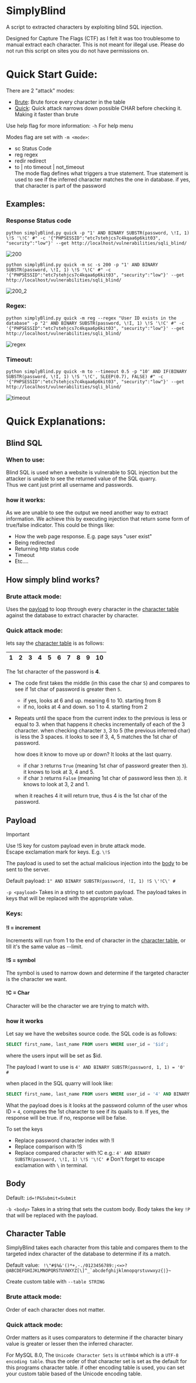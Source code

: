 # SimplyBlind  
A script to extracted characters by exploiting blind SQL injection.

Designed for Capture The Flags (CTF) as I felt it was too troublesome to manual extract each character. This is not meant for illegal use. Please do not run this script on sites you do not have permissions on.

# Quick Start Guide:    
There are 2 "attack" modes:
- [Brute](#brute-attack-mode): Brute force every character in the table
- [Quick](#quick-attack-mode): Quick attack narrows down possible CHAR before checking it. Making it faster than brute

Use help flag for more information:
`-h`   For help menu

Modes flag are set with `-m <mode>`:  
- sc   Status Code 
- reg   regex  
- redir   redirect    
- to | nto  timeout | not_timeout  
The mode flag defines what triggers a true statement. True statement is used to see if the inferred character matches the one in database. if yes, that character is part of the password 

## Examples:
### Response Status code
``` shell
python simplyBlind.py quick -p "1' AND BINARY SUBSTR(password, \!I, 1) \!S '\!C' #" -c '{"PHPSESSID":"etc7stehjcs7c4kqaa6p6kit03", "security":"low"}' --get http://localhost/vulnerabilities/sqli_blind/
```
![200](img/200.gif)
``` shell
python simplyBlind.py quick -m sc -s 200 -p "1' AND BINARY SUBSTR(password, \!I, 1) \!S '\!C' #" -c '{"PHPSESSID":"etc7stehjcs7c4kqaa6p6kit03", "security":"low"}' --get http://localhost/vulnerabilities/sqli_blind/
```
![200_2](img/200_2.gif)  

### Regex:
``` shell
python simplyBlind.py quick -m reg --regex "User ID exists in the database" -p "2' AND BINARY SUBSTR(password, \!I, 1) \!S '\!C' #" -c '{"PHPSESSID":"etc7stehjcs7c4kqaa6p6kit03", "security":"low"}' --get http://localhost/vulnerabilities/sqli_blind/
```
![regex](img/regex.gif)  

### Timeout:
```shell
python simplyBlind.py quick -m to --timeout 0.5 -p "10' AND IF(BINARY SUBSTR(password, \!I, 1) \!S '\!C', SLEEP(0.7), FALSE) #" -c '{"PHPSESSID":"etc7stehjcs7c4kqaa6p6kit03", "security":"low"}' --get http://localhost/vulnerabilities/sqli_blind/
```
![timeout](img/time.gif)

# Quick Explanations:
## Blind SQL
### When to use:
Blind SQL is used when a website is vulnerable to SQL injection but the attacker is unable to see the returned value of the SQL quarry.   
Thus we cant just print all username and passwords.
### how it works:
As we are unable to see the output we need another way to extract information. We achieve this by executing injection that return some form of true/false indicator. This could be things like:
- How the web page response. E.g. page says "user exist"
- Being redirected
- Returning http status code
- Timeout
- Etc....

## How simply blind works?
### Brute attack mode:
Uses the [payload](#payload) to loop through every character in the [character table](#character-table) against the database to extract character by character.

### Quick attack mode:
lets say the [character table](#character-table) is as follows:

| 1 | 2 | 3 | 4 | 5 | 6 | 7 | 8 | 9 | 10 |
| :----: | :----: | :----: | :----: | :----: | :----: | :----: | :----: | :----: | :----: |
The 1st character of the password is **4**.
- The code first takes the middle (in this case the char `5`) and compares to see if 1st char of password is greater then `5`. 
	- if yes, looks at 6 and up. meaning 6 to 10. starting from 8
	- if no, looks at 4 and down. so 1 to 4. starting from 2
- Repeats until the space from the current index to the previous is less or equal to 3. when that happens it checks incrementally of each of the 3 character. 
	 when checking character `3`, 3 to 5 (the previous inferred char) is less the 3 spaces. it looks to see if 3, 4, 5 matches the 1st char of password.
	 
	 how does it know to move up or down?
	 It looks at the last quarry. 
	 - if char `3` returns `True` (meaning 1st char of password greater then `3`). it knows to look at 3, 4 and 5.
	 - if char `3` returns `False` (meaning 1st char of password less then `3`). it knows to look at 3, 2 and 1.
	
	 when it reaches 4 it will return true, thus 4 is the 1st char of the password.

## Payload
>[!Important]
>Use !S key for custom payload even in brute attack mode.  
>Escape exclamation mark for keys. E.g. `\!S` 

The payload is used to set the actual malicious injection into the [body](#body) to be sent to the server.

Default payload: `1" AND BINARY SUBSTR(password, !I, 1) !S \'!C\' #`

`-p <payload>`   Takes in a string to set custom payload. The payload takes in keys that will be replaced with the appropriate value. 
### Keys: 
#### !I = increment 
Increments will run from 1 to the end of character in the [character table](#character-table), or till it's the same value as --limit.
#### !S = symbol 
The symbol is used to narrow down and determine if the targeted character is the character we want.
#### !C = Char 
Character will be the character we are trying to match with.    

### how it works
Let say we have the websites source code. the SQL code is as follows:
``` sql
SELECT first_name, last_name FROM users WHERE user_id = '$id';
```
where the users input will be set as $id.

The payload I want to use is `4' AND BINARY SUBSTR(password, 1, 1) = '0' #`

when placed in the SQL quarry will look like:
``` sql
SELECT first_name, last_name FROM users WHERE user_id = '4' AND BINARY SUBSTR(password, 1, 1) = '0' #;
```

What the payload does is it looks at the password column of the user whos ID = `4`, compares the 1st character to see if its quails to `0`. If yes, the response will be true. if no, response will be false.

To set the keys
- Replace password character index with !I
- Replace comparison with !S
- Replace compared character with !C
e.g.:
`4' AND BINARY SUBSTR(password, \!I, 1) \!S '\!C' #`
Don't forget to escape exclamation  with `\` in terminal. 

## Body
Default: `id=!P&Submit=Submit`

`-b <body>`   Takes in a string that sets the custom body. Body takes the key `!P` that will be replaced with the payload. 

## Character Table
SimplyBlind takes each character from this table and compares them to the targeted index character of the database to determine if its a match.

Default value: `` !\"#$%&'()*+,-./0123456789:;<=>?@ABCDEFGHIJKLMNOPQRSTUVWXYZ[\]^_`abcdefghijklmnopqrstuvwxyz{|}~``

Create custom table with `--table STRING` 
### Brute attack mode:
Order of each character does not matter.

### Quick attack mode:
Order matters as it uses comparators to determine if the character binary value is greater or lesser then the inferred character.

For MySQL 8.0, The `Unicode Character Sets` is `utf8mb4` which is a `UTF-8 encoding table`. thus the order of that character set is set as the default for this programs character table. if other encoding table is used, you can set your custom table based of the Unicode encoding table.
